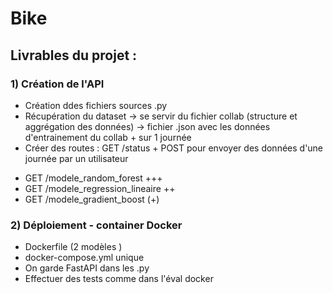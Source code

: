 # Bike

## Livrables du projet :

### 1) Création de l'API
* Création ddes fichiers sources .py
* Récupération du dataset -> se servir du fichier collab (structure et aggrégation des données) -> fichier .json avec les données d'entrainement du collab + sur 1 journée
* Créer des routes : GET /status + POST pour envoyer des données d'une journée par un utilisateur
- GET /modele_random_forest +++ 
- GET /modele_regression_lineaire ++
- GET /modele_gradient_boost (+)

### 2) Déploiement - container Docker
- Dockerfile (2 modèles )
- docker-compose.yml unique
- On garde FastAPI dans les .py
- Effectuer des tests comme dans l'éval docker
